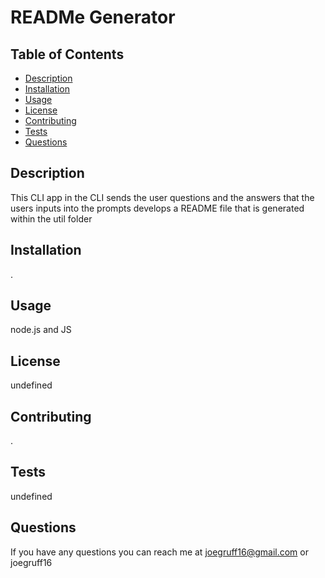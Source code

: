 # READMe Generator

  ## Table of Contents
  - [Description](#description)
  - [Installation](#installation)
  - [Usage](#usage)
  - [License](#license)
  - [Contributing](#contributions)
  - [Tests](#tests)
  - [Questions](#questions)


  ## Description
  This CLI app in the CLI sends the user questions and the answers that the users inputs into the prompts develops a README file that is generated within the util folder

  ## Installation
  .

  ## Usage
  node.js and JS

  ## License
  undefined

  ## Contributing
  .

  ## Tests
  undefined

  ## Questions
  If you have any questions you can reach me at joegruff16@gmail.com or joegruff16
